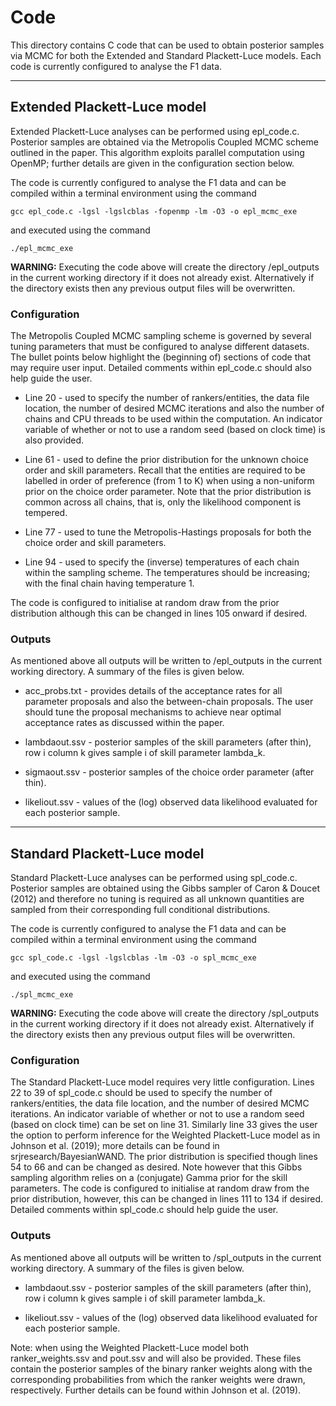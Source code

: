 # Code

This directory contains C code that can be used to obtain posterior samples via MCMC for both the Extended and Standard Plackett-Luce models. Each code is currently configured to analyse the F1 data.

---

## Extended Plackett-Luce model

Extended Plackett-Luce analyses can be performed using epl_code.c. Posterior samples are obtained via the Metropolis Coupled MCMC scheme outlined in the paper. This algorithm exploits parallel computation using OpenMP; further details are given in the configuration section below.

The code is currently configured to analyse the F1 data and can be compiled within a terminal environment using the command

`gcc epl_code.c -lgsl -lgslcblas -fopenmp -lm -O3 -o epl_mcmc_exe` 

and executed using the command

`./epl_mcmc_exe`

**WARNING:** Executing the code above will create the directory /epl_outputs in the current working directory if it does not already exist. Alternatively if the directory exists then any previous output files will be overwritten.

### Configuration

The Metropolis Coupled MCMC sampling scheme is governed by several tuning parameters that must be configured to analyse different datasets. The bullet points below highlight the (beginning of) sections of code that may require user input. Detailed comments within epl_code.c should also help guide the user.

* Line 20 - used to specify the number of rankers/entities, the data file location, the number of desired MCMC iterations and also the number of chains and CPU threads to be used within the computation. An indicator variable of whether or not to use a random seed (based on clock time) is also provided.

* Line 61 - used to define the prior distribution for the unknown choice order and skill parameters. Recall that the entities are required to be labelled in order of preference (from 1 to K) when using a non-uniform prior on the choice order parameter. Note that the prior distribution is common across all chains, that is, only the likelihood component is tempered.

* Line 77 - used to tune the Metropolis-Hastings proposals for both the choice order and skill parameters.

* Line 94 - used to specify the (inverse) temperatures of each chain within the sampling scheme. The temperatures should be increasing; with the final chain having temperature 1.  

The code is configured to initialise at random draw from the prior distribution although this can be changed in lines 105 onward if desired.

### Outputs

As mentioned above all outputs will be written to /epl_outputs in the current working directory. A summary of the files is given below.

* acc_probs.txt - provides details of the acceptance rates for all parameter proposals and also the between-chain proposals. The user should tune the proposal mechanisms to achieve near optimal acceptance rates as discussed within the paper.

* lambdaout.ssv - posterior samples of the skill parameters (after thin), row i column k gives sample i of skill parameter lambda_k.

* sigmaout.ssv - posterior samples of the choice order parameter (after thin). 

* likeliout.ssv - values of the (log) observed data likelihood evaluated for each posterior sample.

---

## Standard Plackett-Luce model

Standard Plackett-Luce analyses can be performed using spl_code.c. Posterior samples are obtained using the Gibbs sampler of Caron & Doucet (2012) and therefore no tuning is required as all unknown quantities are sampled from their corresponding full conditional distributions.

The code is currently configured to analyse the F1 data and can be compiled within a terminal environment using the command

`gcc spl_code.c -lgsl -lgslcblas -lm -O3 -o spl_mcmc_exe` 

and executed using the command

`./spl_mcmc_exe`

**WARNING:** Executing the code above will create the directory /spl_outputs in the current working directory if it does not already exist. Alternatively if the directory exists then any previous output files will be overwritten.

### Configuration

The Standard Plackett-Luce model requires very little configuration. Lines 22 to 39 of spl_code.c should be used to specify the number of rankers/entities, the data file location, and the number of desired MCMC iterations. An indicator variable of whether or not to use a random seed (based on clock time) can be set on line 31. Similarly line 33 gives the user the option to perform inference for the Weighted Plackett-Luce model as in Johnson et al. (2019); more details can be found in srjresearch/BayesianWAND.
The prior distribution is specified though lines 54 to 66 and can be changed as desired. Note however that this Gibbs sampling algorithm relies on a (conjugate) Gamma prior for the skill parameters.
The code is configured to initialise at random draw from the prior distribution, however, this can be changed in lines 111 to 134 if desired. Detailed comments within spl_code.c should help guide the user.

### Outputs

As mentioned above all outputs will be written to /spl_outputs in the current working directory. A summary of the files is given below.

* lambdaout.ssv - posterior samples of the skill parameters (after thin), row i column k gives sample i of skill parameter lambda_k.

* likeliout.ssv - values of the (log) observed data likelihood evaluated for each posterior sample.

Note: when using the Weighted Plackett-Luce model both ranker_weights.ssv and pout.ssv and will also be provided. These files contain the posterior samples of the binary ranker weights along with the corresponding probabilities from which the ranker weights were drawn, respectively. Further details can be found within Johnson et al. (2019).



